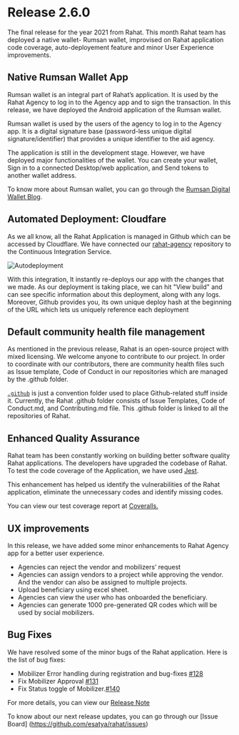 # Release 2.6.0
The final release for the year 2021 from Rahat. This month Rahat team has deployed a native wallet- Rumsan wallet, improvised on Rahat application code coverage, auto-deployement feature and minor User Experience improvements. 

## Native Rumsan Wallet App

Rumsan wallet is an integral part of Rahat’s application. It is used by the Rahat Agency to log in to the Agency app and to sign the transaction. In this release, we have deployed the Android application of the Rumsan wallet. 

Rumsan wallet is used by the users of the agency to log in to the Agency app. It is a digital signature base (password-less unique digital signature/identifier) that provides a unique identifier to the aid agency. 

The application is still in the development stage. However, we have deployed major functionalities of the wallet. You can create your wallet, Sign in to a connected Desktop/web application, and Send tokens to another wallet address. 

To know more about Rumsan wallet, you can go through the [Rumsan Digital Wallet Blog](https://rahat.io/blogs/rahat-rumsan-digital-wallet/). 

## Automated Deployment: Cloudfare

As we all know, all the Rahat Application is managed in Github which can be accessed by Cloudflare. We have connected our [rahat-agency](<https://github.com/esatya/rahat-agency>) repository to the Continuous Integration Service. 

![Autodeployment](https://assets.rumsan.com/esatya/autodeloyment.png)

With this integration, It instantly re-deploys our app with the changes that we made. As our deployment is taking place, we can hit "View build" and can see specific information about this deployment, along with any logs. Moreover, Github provides you, its own unique deploy hash at the beginning of the URL which lets us uniquely reference each deployment

## Default community health file management 

As mentioned in the previous release, Rahat is an open-source project with mixed licensing. We welcome anyone to contribute to our project. In order to coordinate with our contributors, there are community health files such as Issue template, Code of Conduct in our repositories which are managed by the .github folder. 

[`.github`](https://github.com/esatya/.github) is just a convention folder used to place Github-related stuff inside it. Currently, the Rahat .github folder consists of Issue Templates, Code of Conduct.md, and Contributing.md file. This .github folder is linked to all the repositories of Rahat. 

## Enhanced Quality Assurance

Rahat team has been constantly working on building better software quality Rahat applications. The developers have upgraded the codebase of Rahat. To test the code coverage of the Application, we have used [Jest](https://jestjs.io/).

This enhancement has helped us identify the vulnerabilities of the Rahat application, eliminate the unnecessary codes and identify missing codes. 

You can view our test coverage report at [Coveralls.](https://coveralls.io/github/esatya)

## UX improvements 

In this release, we have added some minor enhancements to Rahat Agency app for a better user experience. 

- Agencies can reject the vendor and mobilizers’ request 
- Agencies can assign vendors to a project while approving the vendor. And the vendor can also be assigned to multiple projects. 
- Upload beneficiary using excel sheet. 
- Agencies can view the user who has onboarded the beneficiary. 
- Agencies can generate 1000 pre-generated QR codes which will be used by social mobilizers. 
## Bug Fixes 
We have resolved some of the minor bugs of the Rahat application. Here is the list of bug fixes:

- Mobilizer Error handling during registration and bug-fixes [#128](https://github.com/esatya/rahat/pull/128)
- Fix Mobilizer Approval [#131](https://github.com/esatya/rahat/pull/131)
- Fix Status toggle of Mobilizer.[#140](https://github.com/esatya/rahat-agency/pull/140)

For more details, you can view our [Release Note](https://github.com/esatya/rahat/releases/tag/v2.6.0)

To know about our next release updates, you can go through our [Issue Board] (https://github.com/esatya/rahat/issues)
